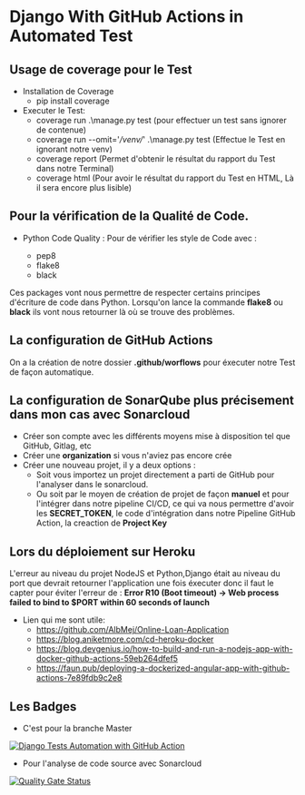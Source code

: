 # Django With GitHub Actions in Automated Test

## Usage de coverage pour le Test

* Installation de Coverage
    - pip install coverage
* Executer le Test:
    - coverage run .\manage.py test   (pour effectuer un test sans ignorer de contenue)
    - coverage run --omit='*/venv/*' .\manage.py test (Effectue le Test en ignorant notre venv)
    - coverage report  (Permet d'obtenir le résultat du rapport du Test dans notre Terminal)
    - coverage html  (Pour avoir le résultat du rapport du Test en HTML, Là il sera encore plus lisible)

## Pour la vérification de la Qualité de Code.

* Python Code Quality : Pour de vérifier les style de Code avec :

   - pep8
   - flake8
   - black

Ces packages vont nous permettre de respecter certains principes d'écriture de code dans Python. Lorsqu'on lance la commande **flake8** ou **black** ils vont nous retourner là où se trouve des problèmes.

## La configuration de GitHub Actions

On a la création de notre dossier **.github/worflows** pour éxecuter notre Test de façon automatique.

## La configuration de SonarQube plus précisement dans mon cas avec Sonarcloud

- Créer son compte avec les différents moyens mise à disposition tel que GitHub, Gitlag, etc
- Créer une **organization** si vous n'aviez pas encore crée
- Créer une nouveau projet, il y a deux options :
    * Soit vous importez un projet directement a parti de GitHub pour l'analyser dans le sonarcloud.
    * Ou soit par le moyen de création de projet de façon **manuel** et pour l'intégrer dans notre pipeline CI/CD, ce qui va nous permettre d'avoir les **SECRET_TOKEN**, le code d'intégration dans notre Pipeline GitHub Action, la creaction de **Project Key**


## Lors du déploiement sur Heroku
L'erreur au niveau du projet NodeJS et Python,Django était au niveau du port que devrait retourner l'application une fois éxecuter donc il faut le capter pour éviter l'erreur de : **Error R10 (Boot timeout) -> Web process failed to bind to $PORT within 60 seconds of launch**

- Lien qui me sont utile: 
    * https://github.com/AlbMej/Online-Loan-Application
    * https://blog.aniketmore.com/cd-heroku-docker
    * https://blog.devgenius.io/how-to-build-and-run-a-nodejs-app-with-docker-github-actions-59eb264dfef5
    * https://faun.pub/deploying-a-dockerized-angular-app-with-github-actions-7e89fdb9c2e8


## Les Badges

- C'est pour la branche Master

[![Django Tests Automation with GitHub Action](https://github.com/Opeyemi19/django_test_github_action/actions/workflows/testing-app.yml/badge.svg?branch=master)](https://github.com/Opeyemi19/django_test_github_action/actions/workflows/testing-app.yml)

- Pour l'analyse de code source avec Sonarcloud

[![Quality Gate Status](https://sonarcloud.io/api/project_badges/measure?project=pro-test-django&metric=alert_status)](https://sonarcloud.io/dashboard?id=pro-test-django)